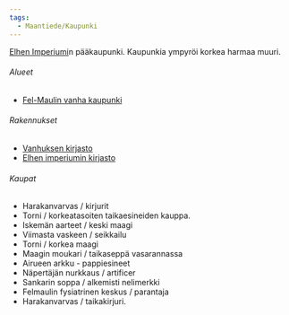 ```yaml
---
tags:
  - Maantiede/Kaupunki
---
```

[Elhen Imperiumi](Elhen%20Imperiumi.md)n pääkaupunki. Kaupunkia ympyröi korkea harmaa muuri.


###### Alueet

- [Fel-Maulin vanha kaupunki](Fel-Maulin%20vanha%20kaupunki)


###### Rakennukset

- [Vanhuksen kirjasto](Vanhuksen%20kirjasto.md)
- [Elhen imperiumin kirjasto](Elhen%20imperiumin%20kirjasto)

###### Kaupat

- Harakanvarvas / kirjurit
- Torni / korkeatasoiten taikaesineiden kauppa.
- Iskemän aarteet / keski maagi
- Viimasta vaskeen / seikkailu
- Torni / korkea maagi
- Maagin moukari / taikaseppä vasarannassa
- Airueen arkku - pappiesineet
- Näpertäjän nurkkaus / artificer
- Sankarin soppa / alkemisti nelimerkki
- Felmaulin fysiatrinen keskus / parantaja
- Harakanvarvas / taikakirjuri.